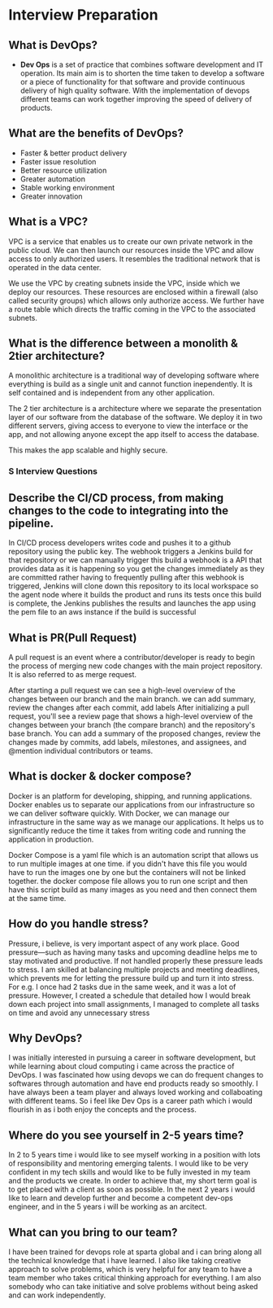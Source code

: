 # Interview Preparation

## What is DevOps?
- **Dev Ops** is a set of practice that combines software development and IT operation. Its main aim is to shorten the time taken to develop a software or a piece of functionality for that software and provide continuous delivery of high quality software. With the implementation of devops different teams can work together improving the speed of delivery of products.

## What are the benefits of DevOps?
- Faster & better product delivery
- Faster issue resolution
- Better resource utilization
- Greater automation
- Stable working environment
- Greater innovation

## What is a VPC?
VPC is a service that enables us to create our own private network in the public cloud. We can then launch our resources inside the VPC and allow access to only authorized users. It resembles the traditional network that is operated in the data center.

We use the VPC by creating subnets inside the VPC, inside which we deploy our resources. These resources are enclosed within a firewall (also called security groups) which allows only authorize access. We further have a route table which directs the traffic coming in the VPC to the associated subnets.


## What is the difference between a monolith & 2tier architecture?

A monolithic architecture is a traditional way of developing software where everything is build as a single unit and cannot function inependently. It is self contained and is independent from any other application.

The 2 tier architecture is a architecture where we separate the presentation layer of our software from the database of the software. We deploy it in two different servers, giving access to everyone to view the interface or the app, and not allowing anyone except the app itself to access the database.

This makes the app scalable and highly secure. 

### S Interview Questions
## Describe the CI/CD process, from making changes to the code to integrating into the pipeline.

In CI/CD process developers writes code and pushes it to a github repository using the public key. The webhook triggers a Jenkins build for that repository or we can manually trigger this build a webhook is a API that provides data as it is happening so you get the changes immediately as they are committed rather having to frequently pulling after this webhook is triggered, Jenkins will clone down this repository to its local workspace so the agent node where it builds the product and runs its tests once this build is complete, the Jenkins publishes the results and launches the app using the pem file to an aws instance if the build is successful

## What is PR(Pull Request)

A pull request is an event where a contributor/developer is ready to begin the process of merging new code changes with the main project repository. It is also referred to as merge request.

After starting a pull request we can see a high-level overview of the changes between our branch and the main branch. we can add summary, review the changes after each commit, add labels
After initializing a pull request, you'll see a review page that shows a high-level overview of the changes between your branch (the compare branch) and the repository's base branch. You can add a summary of the proposed changes, review the changes made by commits, add labels, milestones, and assignees, and @mention individual contributors or teams. 


## What is docker & docker compose?

Docker is an platform for developing, shipping, and running applications. Docker enables us to separate our applications from our infrastructure so we can deliver software quickly. With Docker, we can manage our infrastructure in the same way as we manage our applications. It helps us to significantly reduce the time it takes from writing code and running the application in production.

Docker Compose is a yaml file which is an automation script that allows us to run multiple images at one time. if you didn't have this file you would have to run the images one by one but the containers will not be linked together. the docker compose file allows you to run one script and then have this script build as many images as you need and then connect them at the same time.

## How do you handle stress?

Pressure, i believe, is very important aspect of any work place. Good pressure—such as having many tasks and upcoming deadline helps me to stay motivated and productive. If not handled properly these pressure leads to stress. I am skilled at balancing multiple projects and meeting deadlines, which prevents me for letting the pressure build up and turn it into stress. For e.g. I once had 2 tasks due in the same week, and it was a lot of pressure. However, I created a schedule that detailed how I would break down each project into small assignments, I managed to complete all tasks on time and avoid any unnecessary stress

## Why DevOps?

I was initially interested in pursuing a career in software development, but while learning about cloud computing i came across the practice of DevOps. I was fascinated how using devops we can do frequent changes to softwares through automation and have end products ready so smoothly. I have always been a team player and always loved working and collaboating with different teams. So i feel like Dev Ops is a career path which i would flourish in as i both enjoy the concepts and the process.

## Where do you see yourself in 2-5 years time?

In 2 to 5 years time i would like to see myself working in a position with lots of responsibility and mentoring emerging talents. I would like to be very confident in my tech skills and would like to be fully invested in my team and the products we create. In order to achieve that, my short term goal is to get placed with a client as soon as possible. In the next 2 years i would like to learn and develop further and become a competent dev-ops engineer, and in the 5 years i will be working as an arcitect.

## What can you bring to our team?

I have been trained for devops role at sparta global and i can bring along all the technical knowledge that i have learned. I also like taking creative approach to solve problems, which is very helpful for any team to have a team member who takes critical thinking approach for everything. I am also somebody who can take initiative and solve problems without being asked and can work independently. 
